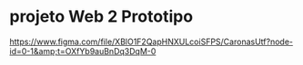 # projeto Web 2 Prototipo
https://www.figma.com/file/XBlO1F2QapHNXULcoiSFPS/CaronasUtf?node-id=0-1&amp;t=OXfYb9auBnDq3DqM-0
